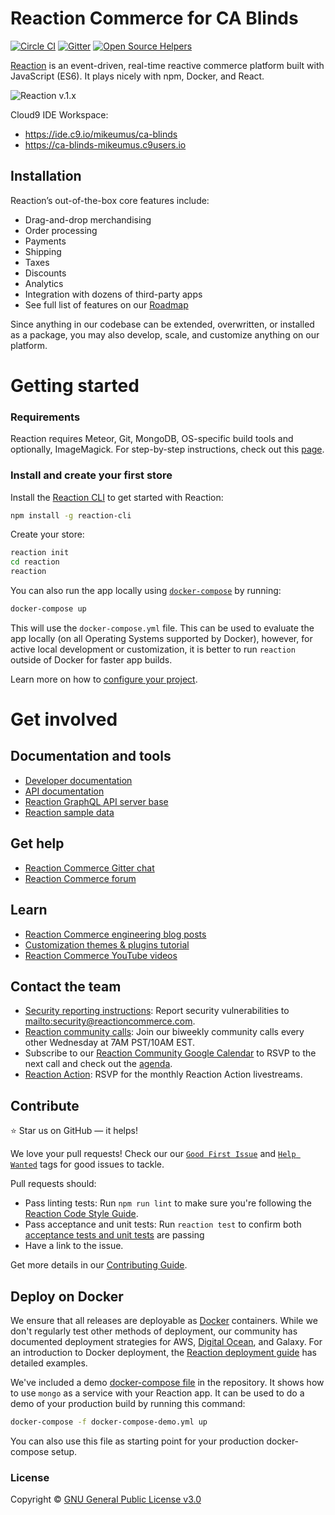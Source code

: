 # Reaction Commerce for CA Blinds

[![Circle CI](https://circleci.com/gh/reactioncommerce/reaction.svg?style=svg)](https://circleci.com/gh/reactioncommerce/reaction) [![Gitter](https://badges.gitter.im/JoinChat.svg)](https://gitter.im/reactioncommerce/reaction?utm_source=badge&utm_medium=badge&utm_campaign=pr-badge&utm_content=badge)
[![Open Source Helpers](https://www.codetriage.com/reactioncommerce/reaction/badges/users.svg)](https://www.codetriage.com/reactioncommerce/reaction)


[Reaction](http://reactioncommerce.com) is an event-driven, real-time reactive commerce platform built with JavaScript (ES6). It plays nicely with npm, Docker, and React.

![Reaction v.1.x](https://raw.githubusercontent.com/reactioncommerce/reaction-docs/master/assets/Reaction-Commerce-Illustration-BG-800px.png)

Cloud9 IDE Workspace: 
- https://ide.c9.io/mikeumus/ca-blinds
- https://ca-blinds-mikeumus.c9users.io

## Installation

Reaction’s out-of-the-box core features include:

-   Drag-and-drop merchandising
-   Order processing
-   Payments
-   Shipping
-   Taxes
-   Discounts
-   Analytics
-   Integration with dozens of third-party apps
-   See full list of features on our [Roadmap](https://reactioncommerce.com/roadmap)

Since anything in our codebase can be extended, overwritten, or installed as a package, you may also develop, scale, and customize anything on our platform.

# Getting started

### Requirements

Reaction requires Meteor, Git, MongoDB, OS-specific build tools and optionally, ImageMagick. For step-by-step instructions, check out this [page](https://docs.reactioncommerce.com/reaction-docs/master/installation).

### Install and create your first store

Install the [Reaction CLI](https://github.com/reactioncommerce/reaction-cli) to get started with Reaction:

```bash
npm install -g reaction-cli
```

Create your store:

```bash
reaction init
cd reaction
reaction
```

You can also run the app locally using [`docker-compose`](https://docs.docker.com/compose/) by running:

```sh
docker-compose up
```

This will use the `docker-compose.yml` file. This can be used to evaluate the app locally (on all Operating Systems supported by Docker),
however, for active local development or customization, it is better to run `reaction` outside of Docker for faster app builds.

Learn more on how to [configure your project](https://docs.reactioncommerce.com/reaction-docs/master/configuration).

# Get involved

## Documentation and tools

-   [Developer documentation](https://docs.reactioncommerce.com)
-   [API documentation](http://api.docs.reactioncommerce.com)
-   [Reaction GraphQL API server base](https://github.com/reactioncommerce/reaction-api-base)
-   [Reaction sample data](https://github.com/reactioncommerce/reaction-sample-data)


## Get help

-   [Reaction Commerce Gitter chat](https://gitter.im/reactioncommerce/reaction)
-   [Reaction Commerce forum](https://forums.reactioncommerce.com/)

## Learn

-   [Reaction Commerce engineering blog posts](https://blog.reactioncommerce.com/tag/engineering/)
-   [Customization themes & plugins tutorial](https://docs.reactioncommerce.com/reaction-docs/master/tutorial)
-   [Reaction Commerce YouTube videos](https://www.youtube.com/user/reactioncommerce/videos)

## Contact the team

-   [Security reporting instructions](https://docs.reactioncommerce.com/reaction-docs/master/reporting-vulnerabilities): Report security vulnerabilities to <mailto:security@reactioncommerce.com>.
-   [Reaction community calls](http://getrxn.io/2rcCal): Join our biweekly community calls every other Wednesday at 7AM PST/10AM EST.
-   Subscribe to our [Reaction Community Google Calendar](http://getrxn.io/2rcCal) to RSVP to the next call and check out the [agenda](https://docs.google.com/document/d/1PwenrammgQJpQfFoUUJZ96i_JJYCM_4glAjB1_ZzgwA/edit?usp=sharing).
-   [Reaction Action](http://getrxn.io/2rcCal): RSVP for the monthly Reaction Action livestreams.

## Contribute

:star: Star us on GitHub — it helps!

We love your pull requests! Check our our [`Good First Issue`](https://github.com/reactioncommerce/reaction/issues?q=is%3Aopen+is%3Aissue+label%3A%22good+first+issue%22) and [`Help Wanted`](https://github.com/reactioncommerce/reaction/issues?q=label%3A%22help+wanted%22) tags for good issues to tackle.

Pull requests should:

- Pass linting tests: Run `npm run lint` to make sure you're following the [Reaction Code Style Guide](https://docs.reactioncommerce.com/reaction-docs/master/styleguide).
- Pass acceptance and unit tests: Run `reaction test` to confirm both [acceptance tests and unit tests](https://docs.reactioncommerce.com/reaction-docs/master/testing-reaction) are passing
- Have a link to the issue.

Get more details in our [Contributing Guide](https://docs.reactioncommerce.com/reaction-docs/master/contributing-to-reaction).


## Deploy on Docker

We ensure that all releases are deployable as [Docker](https://hub.docker.com/r/reactioncommerce/reaction/) containers. While we don't regularly test other methods of deployment, our community has documented deployment strategies for AWS, [Digital Ocean](https://gist.github.com/jshimko/745ca66748846551692e24c267a56060), and Galaxy. For an introduction to Docker deployment, the [Reaction deployment guide](https://docs.reactioncommerce.com/reaction-docs/master/deploying) has detailed examples.

We've included a demo [docker-compose file](https://github.com/reactioncommerce/reaction/blob/master/docker-compose-demo.yml) in the repository.
It shows how to use `mongo` as a service with your Reaction app. It can be used to do a demo of your production build by running this command:

```sh
docker-compose -f docker-compose-demo.yml up
```

You can also use this file as starting point for your production docker-compose setup.


### License

Copyright © [GNU General Public License v3.0](./LICENSE.md)
